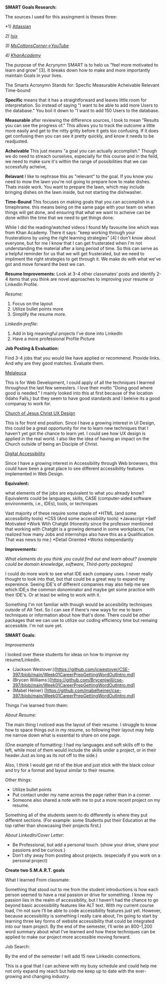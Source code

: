 **SMART Goals Research:**

The sources I used for this assingment is theses three:

*1) [Atlassian](https://www.atlassian.com/blog/productivity/how-to-write-smart-goals)

*2) [Isix](https://www.isixsigma.com/dictionary/smart/)*

*3) [MsCottonsCorner->YouTube](https://www.youtube.com/watch?v=9PwIZwIIv10)*

*4) [KhanAcademy](https://www.khanacademy.org/college-careers-more/learnstorm-growth-mindset-activities-us/elementary-and-middle-school-activities/setting-goals/v/learnstorm-growth-mindset-how-to-write-a-smart-goal)*


The purpose of the Acrynymn SMART is to helo us "feel more motivated to learn and grow" [3]. It breaks down how to make and more importantly maintain Goals in your lives. 

The Smarts Acronymn Stands for:
Specfic
Measurable 
Acheivable
Relevant
Time-bound

**Specific** means that it has a straightforward and leaves little room for interpretation. So instead of saying "I want to be able to add more Users to the database." You boil it down to "I want to add 150 Users to the database. 

**Measurable** after reviewing the difference sources, I took to mean "Results you can see the progress of." This allows you to track the outcome a little more easily and get to the nitty gritty before it gets too confusing. If it does get confusing then you can see it pretty quickly, and know it needs to be readjusted.

**Acheivable** This just means "a goal you can actually accomplish." Though we do need to streach ourselves, especially for this course and in the feild, we need to make sure it's within the range of possibilities that we can sccessfully acheive,

**Relavant** I like to rephrase this as "relevant" to the goal. If you know you need to mow the lawn you're not going to prepare how to make dishes. Thats inside work. You want to prepare the lawn, which may include bringing dishes on the lawn inside, but not starting the dishwasher. 

**Time-Bound** This focuses on making goals that you can accomplish in a timephrame. this means being on the same page with your team on when things will get done, and ensuring that what we want to acheive can be done within the time that we need to get things done. 

While I did the reading/watched videos I found My favourite line which was from Khan Academy. There it says: 
"keep working through your frusterations by using the right learning strategies" [4]
I don't know about everyone, but for me I know that I can get frusterated when I'm not understanding the material after a long period of time. So this can serve as a helpful reminder for us that we will get frusterated, but we need to impliment the right strategies to get through it. We make do with what we've got and move forward the best we can. 

**Resume Improvements:**
 Look at 3-4 other classmates’ posts and identify 2-4 items that you think are novel approaches to improving your resume or LinkedIn Profile.

*Resume:*
1) Focus on the layout 
2) Utilize bullet points more
3) Simplify the resume more. 
 
*Linkedin profile:*

 1) Add in big meaningful projects I've done into LinkedIn
 2) Have a more professional Profile Picture


**Job Posting & Evaluation:**

 Find 3-4 jobs that you would like have applied or recommend. Provide links. And why are they good matches. Evaluate them.

 [Melaleuca](https://studentcareers-melaleuca.icims.com/jobs/6464/internship-2025---software-development/job?mobile=false&width=1030&height=16727&bga=true&needsRedirect=false&jan1offset=-420&jun1offset=-360)

 This is for Web Development, I could apply of all the techniques I learned throughout the last few semesters. I love their motto "Doing good where good is needed." I mainly looked into this at first because of the location (Idaho Falls,) but they seem to have good standards and I beleive its a good companay to work for. 

[Church of Jesus Christ UX Design](https://epej.fa.us2.oraclecloud.com/hcmUI/CandidateExperience/en/sites/CX_1001/requisitions/preview/362898/?keyword=Web+development&mode=job-location)

This is for front end position. Since I have a growing interest in UI Design, this could be a great opportunity for me to learn new techniques that I haven't yet got the chance to learn yet. I could see how UX design is applied in the real world. I also like the idea of having an impact on the Church outside of being an Disciple of Christ. 

[Digital Accessibility](https://epej.fa.us2.oraclecloud.com/hcmUI/CandidateExperience/en/sites/CX_1001/requisitions/preview/362898/?keyword=Web+development&mode=job-location)

Since I have a growing interest in Accessibility through Web browsers, this could have been a great place to see different accessibility features implemented in Web Design. 

**Equivalent:**

 what elements of the jobs are equivalent to what you already know? Equivalents could be languages, skills, CASE (computer-aided software environments, i.e., IDEs), tools, or techniques

 Vast majority of these require some staple of 
 *HTML (and some accessibility tools)
 *CSS (And some accessibility tools)
 *Javascript
 *Self Motivated
 *Work Wtih Chatgbt (Honestly since the professor mentioned that working with Chatgbt is a growing  demand in some workplaces, I've realized how many Jobs and internships also have this as a Qualification. That was news to me.)
 *Detail Oriented
 *Works independantly


**Improvements:**

 *What elements do you think you could find out and learn about? (example could be domain knowledge, software, Third-party packages)*

 I could do more work to see what IDE each company uses. I never really thought to look into that, but that could be a great way to expand my expereince. Seeing IDE's of different companies may also help me see which IDE;s the common donominator and maybe get some practice with their IDE's. Or at least be wiling to work with it. 

  Something I'm not familiar with though would be accesibility techniques outside of Alt Text. So I can see if there's new ways for me to learn techniques or information about how that's done. There could be other packages that we can use to utilize our coding efficiency time but remaing accessible. I'm not sure yet. 


**SMART Goals:**

*Improvements*

I looked over these students for ideas on how to improve my resume/Linkedin. 
* (Jackson Westover:)[https://github.com/jcwestover/CSE-397/blob/main/Week01CareerPrepGettingWordOutIntro.md]
* (Brycen Williams:)[https://github.com/Brycenjwill/cse-397/blob/main/Week01CareerPrepGettingWordOutIntro.md]
* (Mabel Heiner) [https://github.com/mabelheiner/cse-397/blob/main/Week01CareerPrepGettingWordOutIntro.md]

Things I've learned from them:

*About Resume:* 

The main thing I noticed was the layout of their resume. I struggle to know how to space things out in my resume, so following their layout may help me narrow down what is essential to share on one page. 

(One example of formatting: I had my languages and soft skills off to the left, while most of them would include the skills under a project, or in their header.Just as long as its not off to the side.) 

Also, I think I would get rid of the blue and just stick with the black colour and try for a format and layout similar to their resume. 

Other things: 

* Utilize bullet points
* Put contact under my name across the page rather than in a corner. 
* Someone also shared a note with me to put a more recent project on my resume.

Something all of the students seem to do differently is where they put different sections. (For example: some Students put their Education at the top rather than showcasing their projects first.) 

*About LinkedIn/Cover Letter:*

* Be Professional, but add a personal touch. (show your drive, share your passions and be curious.)
* Don’t shy away from posting about projects. (especially if you work on a personal project) 


**Create two S.M.A.R.T. goals**

 What I learned From classmate:

Something that stood out to me from the student introductions is how each person seemed to have a real passion or drive for something. I know my passion lies in the realm of accessibility, but I haven’t had the chance to go beyond basic accessibility features like ALT text. With my current course load, I’m not sure I’ll be able to code accessibility features just yet. However, because accessibility is something I really care about, I’m going to start by learning three key forms of website accessibility that could be integrated into our team project. By the end of the semester, I’ll write an 800-1,200 word summary about what I’ve learned and how these techniques can be applied to make our project more accessible moving forward. 

Job Search:

By the end of the semester I will add 15 new Linkedin connections. 

This is a goal that I can achieve with my busy schedule and could help me not only expand my reach but help me keep up to date with the ever-growing and changing industry. 





